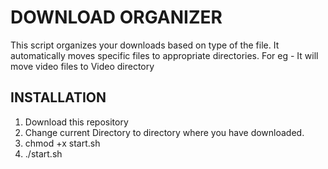 DOWNLOAD ORGANIZER
==================

This script organizes your downloads based on type of the file.
It automatically moves specific files to appropriate directories.
For eg - It will move video files to Video directory

INSTALLATION
------------

1. Download this repository
2. Change current Directory to directory where you have downloaded.
3. chmod +x start.sh
4. ./start.sh

